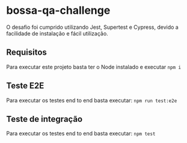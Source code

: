 # bossa-qa-challenge
O desafio foi cumprido utilizando Jest, Supertest e Cypress, devido a facilidade de instalação e fácil utilização.

## Requisitos
Para executar este projeto basta ter o Node instalado e executar `npm i`

## Teste E2E
Para executar os testes end to end basta executar: `npm run test:e2e`

## Teste de integração
Para executar os testes end to end basta executar: `npm test`
